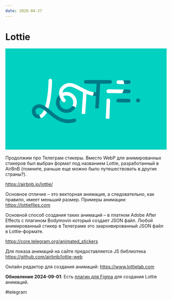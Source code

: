 ```yaml
---
date: 2020-04-27
---
```


# Lottie

![Lottie logo](lottie.png "Lottie logo")

Продолжим про Телеграм стикеры.
Вместо WebP для анимированных стикеров был выбран формат под названием Lottie, разработанный в AirBnB (помните, раньше еще можно было путешествовать в другие страны?).

https://airbnb.io/lottie/

Основное отличие – это векторная анимация, а следовательно, как правило, имеет меньший размер. Примеры анимации: https://lottiefiles.com

Основной способ создания таких анимаций – в платном Adobe After Effects с плагином Bodymovin который создает JSON файл. Любой анимированный стикер в Телеграме это заархивированный JSON файл в Lottie-формате.

https://core.telegram.org/animated_stickers

Для показа анимаций на сайте предоставляется JS библиотека
https://github.com/airbnb/lottie-web

Онлайн редактор для создания анимаций:
https://www.lottielab.com

**Обновление 2024-09-01**: Есть [плагин для Figma](https://lottiefiles.com/plugins/figma) для создания Lottie анимаций.

#telegram
